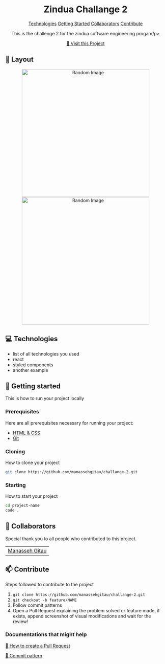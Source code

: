 

<h1 align="center" style="font-weight: bold;">Zindua Challange 2</h1>

<p align="center">
<a href="#tech">Technologies</a>
<a href="#started">Getting Started</a>
<a href="#colab">Collaborators</a>
<a href="#contribute">Contribute</a> 
</p>


<p align="center">This is the challenge 2 for  the zindua software engineering progam/p>


<p align="center">
<a href="https://github.com/ShaanCoding">📱 Visit this Project</a>
</p>

<h2 id="layout">🎨 Layout</h2>

<p align="center">

<img src="https://picsum.photos/1080/1920" alt="Random Image" width="400px">
<img src="https://picsum.photos/1080/1920" alt="Random Image" width="400px">
</p>

<h2 id="technologies">💻 Technologies</h2>

- list of all technologies you used
- react
- styled components
- another example

<h2 id="started">🚀 Getting started</h2>

This is how to run your project locally

<h3>Prerequisites</h3>

Here are  all prerequisites necessary for running your project:

- [HTML & CSS](https://freecodecamp.com/)
- [Git](https://git.com)

<h3>Cloning</h3>

How to clone your project

```bash
git clone https://github.com/manassehgitau/challange-2.git
```

<h3>Starting</h3>

How to start your project

```bash
cd project-name
code .
```

<h2 id="colab">🤝 Collaborators</h2>

<p>Special thank you to all people who contributed to this project.</p>
<table>
<tr>

<td align="center">
<a href="https://github.com/manassehgitau">
Manasseh Gitau
</a>
</td>

</tr>
</table>

<h2 id="contribute">📫 Contribute</h2>

Steps followed to contribute to the project

1. `git clone https://github.com/manassehgitau/challange-2.git`
2. `git checkout -b feature/NAME`
3. Follow commit patterns
4. Open a Pull Request explaining the problem solved or feature made, if exists, append screenshot of visual modifications and wait for the review!

<h3>Documentations that might help</h3>

[📝 How to create a Pull Request](https://www.atlassian.com/br/git/tutorials/making-a-pull-request)

[💾 Commit pattern](https://gist.github.com/joshbuchea/6f47e86d2510bce28f8e7f42ae84c716)
